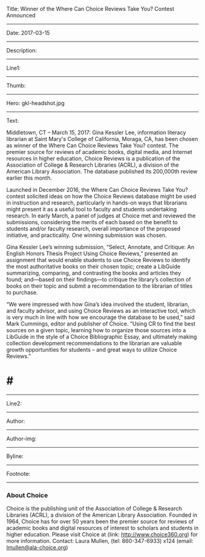 Title: Winner of the Where Can Choice Reviews Take You? Contest Announced

----

Date: 2017-03-15

----

Description: 

----

Line1: 

----

Thumb: 

----

Hero: gkl-headshot.jpg

----

Text: 

Middletown, CT – March 15, 2017: Gina Kessler Lee, information literacy librarian at Saint Mary's College of California, Moraga, CA, has been chosen as winner of the Where Can Choice Reviews Take You? contest. The premier source for reviews of academic books, digital media, and Internet resources in higher education, Choice Reviews is a publication of the Association of College & Research Libraries (ACRL), a division of the American Library Association. The database published its 200,000th review earlier this month.

Launched in December 2016, the Where Can Choice Reviews Take You? contest solicited ideas on how the Choice Reviews database might be used in instruction and research, particularly in hands-on ways that librarians might present it as a useful tool to faculty and students undertaking research. In early March, a panel of judges at Choice met and reviewed the submissions, considering the merits of each based on the benefit to students and/or faculty research, overall importance of the proposed initiative, and practicality. One winning submission was chosen.

Gina Kessler Lee’s winning submission, “Select, Annotate, and Critique: An English Honors Thesis Project Using Choice Reviews,” presented an assignment that would enable students to use Choice Reviews to identify the most authoritative books on their chosen topic; create a LibGuide summarizing, comparing, and contrasting the books and articles they found; and—based on their findings—to critique the library’s collection of books on their topic and submit a recommendation to the librarian of titles to purchase.

 “We were impressed with how Gina’s idea involved the student, librarian, and faculty advisor, and using Choice Reviews as an interactive tool, which is very much in line with how we encourage the database to be used,” said Mark Cummings, editor and publisher of Choice. “Using CR to find the best sources on a given topic, learning how to organize those sources into a LibGuide in the style of a Choice Bibliographic Essay, and ultimately making collection development recommendations to the librarian are valuable growth opportunities for students – and great ways to utilize Choice Reviews.”  

#     #     #

----

Line2: 

----

Author: 

----

Author-img: 

----

Byline: 

----

Footnote: 

***
### About Choice
Choice is the publishing unit of the Association of College & Research Libraries (ACRL), a division of the American Library Association. Founded in 1964, Choice has for over 50 years been the premier source for reviews of academic books and digital resources of interest to scholars and students in higher education. Please visit Choice at (link: http://www.choice360.org) for more information.
Contact: Laura Mullen, (tel: 860-347-6933) x124​
(email: lmullen@ala-choice.org)